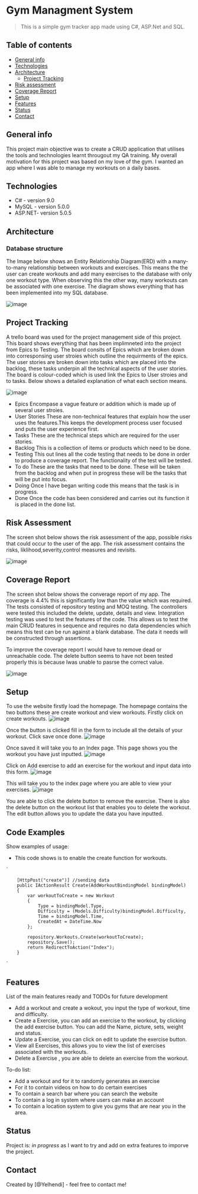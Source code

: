 # Gym Managment System 
> This is a simple gym tracker app made using C#, ASP.Net and SQL.

## Table of contents
* [General info](#general-info)
* [Technologies](#technologies)
* [Architecture](#architecture)
   * [Project Tracking](#project-tracking)
* [Risk assessment](#risk-assessment)
* [Coverage Report](#coverage-report)
* [Setup](#setup)
* [Features](#features)
* [Status](#status)
* [Contact](#contact)

## General info
This project main objective was to create a CRUD application that utilises the tools and technologies learnt througout my QA training. My overall motivation for this project was based on my love of the gym. I wanted an app where I was able to manage my workouts on a daily bases.

## Technologies
* C# - version 9.0
* MySQL - version 5.0.0
* ASP.NET- version 5.0.5

## Architecture 
### Database structure
The Image below shows an Entity Relationship Diagram(ERD) with a many-to-many relationship between workouts and exercises. This means the the user can create workouts and add many exercises to the database with only one workout type. When observing this the other way, many workouts can be associated with one exercise. The diagram shows everything that has been implemented into my SQL database.


![image](https://user-images.githubusercontent.com/64641730/117540080-55752e00-b005-11eb-874c-15e2a7a227eb.png)

## Project Tracking
A trello board was used for the project management side of this project. This board shows everything that has been implimneted into the project from Epics to Testing.
The board consits of Epics which are broken down into corresponsing user stroies which outline the requirments of the epics. The user stories are broken down into tasks which are placed into the backlog, these tasks underpin all the technical aspects of the user stories. The board is colour-coded which is used link the Epics to User stroies and to tasks. Below shows a detailed explanation of what each section means.

![image](https://user-images.githubusercontent.com/64641730/117541211-b6533500-b00a-11eb-9822-df368b20b108.png)

* Epics Encompase a vague feature or addition which is made up of several user stroies.
* User Stories These are non-technical features that explain how the user uses the features.This keeps the development process user focused and puts the user experience first. 
* Tasks These are the technical steps which are required  for the user stories. 
* Backlog  This is a collection of items or products which need to be done.
* Testing This out lines all the code testing that needs to be done in order to produce a coverage report. The functionality of the test will be tested.
* To do These are the tasks that need to be done. These will be taken from the backlog and when put in progress these will be the tasks that will be put into focus.
* Doing Once I have began writing code this means that the task is in progress.
* Done Once the code has been considered and carries out its function it is placed in the done list.

## Risk Assessment 
The screen shot below shows the risk assessment of the app, possible risks that could occur to the user of the app. The risk assessment contains the risks, liklihood,severity,control measures and revisits.

![image](https://user-images.githubusercontent.com/64641730/117568563-e0633080-b0b8-11eb-9888-40c24e205868.png)

## Coverage Report
The screen shot below shows the converage report of my app. The coverage is 4.4% this is significantly low than the value which was required. The tests consisted of repository testing and MOQ testing. The controllers were tested this included the delete, update, details and view. Integration testing was used to test the features of the code. This allows us to test the main CRUD features in sequence and requires no data dependencies which means this test can be run against a blank database. The data it needs will be constructed through assertions.

To improve the coverage report I would have to remove dead or unreachable code. The delete button seems to have not been tested properly this is because Iwas unable to pasrse the correct value.

![image](https://user-images.githubusercontent.com/64641730/117569882-a3e70300-b0bf-11eb-805c-2190318d01f3.png)

## Setup
To use the website firstly load the homepage. The homepage contains the two buttons these are create workout and view workouts. Firstly click on create workouts.
![image](https://user-images.githubusercontent.com/64641730/117573028-b36d4880-b0cd-11eb-9415-fa08a4df39cb.png)

Once the button is clicked fill in the form to include all the details of your workout. Click save once done.
![image](https://user-images.githubusercontent.com/64641730/117573119-21b20b00-b0ce-11eb-8e33-62133dacaa97.png)

Once saved it will take you to an Index page. This page shows you the workout you have just inputted.
![image](https://user-images.githubusercontent.com/64641730/117573160-5d4cd500-b0ce-11eb-937f-c814405a83dd.png)

Click on Add exercise to add an exercise for the workout and input data into this form.
![image](https://user-images.githubusercontent.com/64641730/117573219-91c09100-b0ce-11eb-8896-625b2d6b5680.png)

This will take you to the index page where you are able to view your exercises.
![image](https://user-images.githubusercontent.com/64641730/117573267-dc420d80-b0ce-11eb-855f-ce993917bcba.png)

You are able to click the delete button to remove the exercise. There is also the delete button on the workout list that enables you to delete the workout. 
The edit button allows you to update the data you have inputted. 

## Code Examples
Show examples of usage:
* This code shows is to enable the create function for workouts.

`       


        [HttpPost("create")] //sending data 
        public IActionResult Create(AddWorkoutBindingModel bindingModel)
        {
            var workoutToCreate = new Workout
            {
                Type = bindingModel.Type,
                Difficulty = (Models.Difficulty)bindingModel.Difficulty,
                Time = bindingModel.Time,
                CreatedAt = DateTime.Now
            };

            repository.Workouts.Create(workoutToCreate);
            repository.Save();
            return RedirectToAction("Index");
        }  
  `
   
        

## Features
List of the main features ready and TODOs for future development
* Add a workout and create a wokout, you input the type of workout, time and difficulty.
* Create a Exercise, you can add an exercise to the workout, by clicking the add exercise button. You can add the Name, picture, sets, weight and status.
* Update a Exercise, you can click on edit to update the exercise button.
* View all Exercises, this allows you to view the list of exercises associated with the workouts.
* Delete a Exercise , you are able to delete an exercise from the workout.

To-do list:
* Add a workout and for it to randomly generates an exercise 
* For it to contain videos on how to do certain exercises 
* To contain a search bar where you can search the website
* To contain a log in system where users can make an account
* To contain a location system to give you gyms that are near you in the area.

## Status
Project is: _in progress_ as I want to try and add on extra features to imporve the project.

## Contact
Created by [@Yelhendi] - feel free to contact me!
